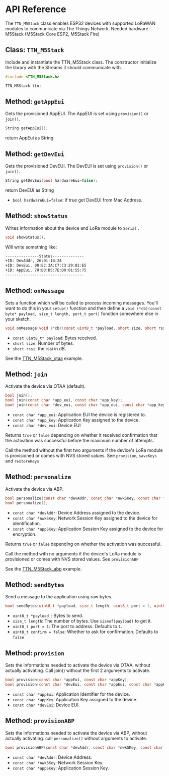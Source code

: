 # API Reference

The `TTN_M5Stack` class enables ESP32 devices with supported LoRaWAN modules to communicate via The Things Network. 
Needed hardware : M5Stack (M5Stack Core ESP2, M5Stack Fire)

## Class: `TTN_M5Stack`

Include and instantiate the TTN_M5Stack class. The constructor initialize the library with the Streams it should communicate with. 

```c
#include <TTN_M5Stack.h>

TTN_M5Stack ttn;
```

## Method: `getAppEui`

Gets the provisioned AppEUI. The AppEUI is set using `provision()` or `join()`.

```c
String getAppEui();
```
return AppEui as String
## Method: `getDevEui`
Gets the provisioned DevEUI. The DevEUI is set using `provision()` or `join()`.

```c
String getDevEui(bool hardwareEui=false);
```
return DevEUI as String

- `bool hardwareEui=false`: if true get DevEUI from Mac Address.


## Method: `showStatus`

Writes information about the device and LoRa module to `Serial` .

```c
void showStatus();
```

Will write something like:

```bash
---------------Status--------------
+ID: DevAddr, 26:01:1B:24
+ID: DevEui, 00:EC:3A:C7:C3:29:81:E5
+ID: AppEui, 70:B3:D5:7E:D0:01:55:75
-----------------------------------
```

## Method: `onMessage`

Sets a function which will be called to process incoming messages. You'll want to do this in your `setup()` function and then define a `void (*cb)(const byte* payload, size_t length, port_t port)` function somewhere else in your sketch.

```c
void onMessage(void (*cb)(const uint8_t *payload, short size, short rssi));
```

- `const uint8_t* payload`: Bytes received.
- `short size`: Number of bytes.
- `short rssi`: the rssi in dB.

See the [TTN_M5Stack_otaa](https://github.com/rgot-org/TTN_M5Stack/blob/master/examples/TTN_M5Stack_otaa/TTN_M5Stack_otaa.ino) example.

## Method: `join`

Activate the device via OTAA (default).

```c
bool join();
bool join(const char *app_eui, const char *app_key);
bool join(const char *dev_eui, const char *app_eui, const char *app_key);
```

- `const char *app_eui`: Application EUI the device is registered to.
- `const char *app_key`: Application Key assigned to the device.
- `const char *dev_eui`: Device EUI 

Returns `true` or `false` depending on whether it received confirmation that the activation was successful before the maximum number of attempts.

Call the method without the first two arguments if the device's LoRa module is provisioned or comes with NVS stored values. See `provision`, `saveKeys` and `restoreKeys`

## Method: `personalize`

Activate the device via ABP.

```c
bool personalize(const char *devAddr, const char *nwkSKey, const char *appSKey);
bool personalize();
```

- `const char *devAddr`: Device Address assigned to the device.
- `const char *nwkSKey`: Network Session Key assigned to the device for identification.
- `const char *appSKey`: Application Session Key assigned to the device for encryption.

Returns `true` or `false` depending on whether the activation was successful.

Call the method with no arguments if the device's LoRa module is provisioned or comes with NVS stored values. See `provisionABP`

See the [TTN_M5Stack_abp](https://github.com/rgot-org/TTN_M5Stack/blob/master/examples/TTN_M5Stack_abp/TTN_M5Stack_abp.ino) example.

## Method: `sendBytes`

Send a message to the application using raw bytes.

```c
bool sendBytes(uint8_t *payload, size_t length, uint8_t port = 1, uint8_t confirm = 0);
```

- `uint8_t *payload `: Bytes to send.
- `size_t length`: The number of bytes. Use `sizeof(payload)` to get it.
- `uint8_t port = 1`: The port to address. Defaults to `1`.
- `uint8_t confirm = false`: Whether to ask for confirmation. Defaults to `false`

## Method: `provision`

Sets the informations needed to activate the device via OTAA, without actually activating. Call join() without the first 2 arguments to activate.

```c
bool provision(const char *appEui, const char *appKey);
bool provision(const char *devEui, const char *appEui, const char *appKey);
```

- `const char *appEui`: Application Identifier for the device.
- `const char *appKey`: Application Key assigned to the device.
- `const char *devEui`: Device EUI.
## Method: `provisionABP`

Sets the informations needed to activate the device via ABP, without actually activating. call `personalize()` without arguments to activate.
```c
bool provisionABP(const char *devAddr, const char *nwkSKey, const char *appSKey);
```
- `const char *devAddr`: Device Address.
- `const char *nwkSKey`: Network Session Key.
- `const char *appSKey`: Application Session Key.




